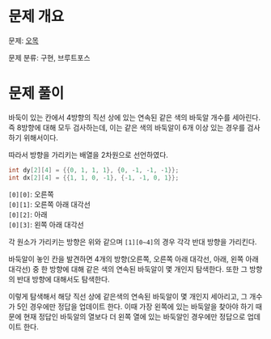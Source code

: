 # 문제 개요

문제: [오목](https://www.acmicpc.net/problem/2615)

문제 분류: 구현, 브루트포스

# 문제 풀이

바둑이 있는 칸에서 4방향의 직선 상에 있는 연속된 같은 색의 바둑알 개수를 세아린다. 즉 8방향에 대해 모두 검사하는데, 이는 같은 색의 바둑알이 6개 이상 있는 경우를 검사하기 위해서이다.

따라서 방향을 가리키는 배열을 2차원으로 선언하였다.

```cpp
int dy[2][4] = {{0, 1, 1, 1}, {0, -1, -1, -1}};
int dx[2][4] = {{1, 1, 0, -1}, {-1, -1, 0, 1}};
```

`[0][0]`: 오른쪽  
`[0][1]`: 오른쪽 아래 대각선  
`[0][2]`: 아래  
`[0][3]`: 왼쪽 아래 대각선

각 원소가 가리키는 방향은 위와 같으며 `[1][0~4]`의 경우 각각 반대 방향을 가리킨다.

바둑알이 놓인 칸을 발견하면 4개의 방향(오른쪽, 오른쪽 아래 대각선, 아래, 왼쪽 아래 대각선) 중 한 방향에 대해 같은 색의 연속된 바둑알이 몇 개인지 탐색한다. 또한 그 방향의 반대 방향에 대해서도 탐색한다.

이렇게 탐색해서 해당 직선 상에 같은색의 연속된 바둑알이 몇 개인지 세아리고, 그 개수가 5인 경우에만 정답을 업데이트 한다. 이때 가장 왼쪽에 있는 바둑알을 찾아야 하기 때문에 현재 정답인 바둑알의 열보다 더 왼쪽 열에 있는 바둑알인 경우에만 정답으로 업데이트 한다.
